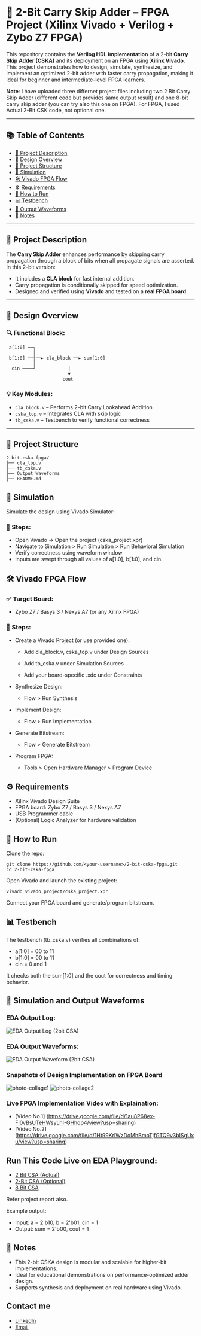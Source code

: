 
# 🚀 2-Bit Carry Skip Adder – FPGA Project (Xilinx Vivado + Verilog + Zybo Z7 FPGA)

This repository contains the **Verilog HDL implementation** of a 2-bit **Carry Skip Adder (CSKA)** and its deployment on an FPGA using **Xilinx Vivado**. This project demonstrates how to design, simulate, synthesize, and implement an optimized 2-bit adder with faster carry propagation, making it ideal for beginner and intermediate-level FPGA learners.

**Note**: I have uploaded three differnet project files including two 2 Bit Carry Skip Adder (different code but provides same output result) and one 8-bit carry skip adder (you can try also this one on FPGA). For FPGA, I used Actual 2-Bit CSK code, not optional one.

---

## 📚 Table of Contents

- [🔧 Project Description](#-project-description)
- [📐 Design Overview](#-design-overview)
- [📁 Project Structure](#-project-structure)
- [🧪 Simulation](#-simulation)
- [🛠️ Vivado FPGA Flow](#️-vivado-fpga-flow)
- [⚙️ Requirements](#-requirements)
- [🚀 How to Run](#-how-to-run)
- [📊 Testbench](#-testbench)
- [📸 Output Waveforms](#-output-waveforms)
- [📌 Notes](#-notes)

---

## 🔧 Project Description

The **Carry Skip Adder** enhances performance by skipping carry propagation through a block of bits when all propagate signals are asserted. In this 2-bit version:
- It includes a **CLA block** for fast internal addition.
- Carry propagation is conditionally skipped for speed optimization.
- Designed and verified using **Vivado** and tested on a **real FPGA board**.

---

## 📐 Design Overview

### 🔍 Functional Block:

     a[1:0] ──┐
              │
     b[1:0] ──┤──► cla_block ──► sum[1:0]
              │
      cin ────┘            │
                           ▼
                         cout



### 💡 Key Modules:
- `cla_block.v` – Performs 2-bit Carry Lookahead Addition
- `cska_top.v` – Integrates CLA with skip logic
- `tb_cska.v` – Testbench to verify functional correctness

---

## 📁 Project Structure

```
2-bit-cska-fpga/
├── cla_top.v
├── tb_cska.v
├── Output Waveforms     
├── README.md
```

## 🧪 Simulation

Simulate the design using Vivado Simulator:

### 🔧 Steps:

- Open Vivado → Open the project (cska_project.xpr)
- Navigate to Simulation > Run Simulation > Run Behavioral Simulation
- Verify correctness using waveform window
- Inputs are swept through all values of a[1:0], b[1:0], and cin.

## 🛠️ Vivado FPGA Flow

### ✅ Target Board:

- Zybo Z7 / Basys 3 / Nexys A7 (or any Xilinx FPGA)

### 🧩 Steps:

- Create a Vivado Project (or use provided one):
    - Add cla_block.v, cska_top.v under Design Sources
    - Add tb_cska.v under Simulation Sources

    - Add your board-specific .xdc under Constraints

- Synthesize Design:

    - Flow > Run Synthesis

- Implement Design:

    - Flow > Run Implementation

- Generate Bitstream:

    - Flow > Generate Bitstream

- Program FPGA:

    - Tools > Open Hardware Manager > Program Device

## ⚙️ Requirements

- Xilinx Vivado Design Suite
- FPGA board: Zybo Z7 / Basys 3 / Nexys A7
- USB Programmer cable
- (Optional) Logic Analyzer for hardware validation

## 🚀 How to Run
Clone the repo:
```
git clone https://github.com/<your-username>/2-bit-cska-fpga.git
cd 2-bit-cska-fpga
```
Open Vivado and launch the existing project:
```
vivado vivado_project/cska_project.xpr
```
Connect your FPGA board and generate/program bitstream.

## 📊 Testbench
The testbench (tb_cska.v) verifies all combinations of:

- a[1:0] = 00 to 11
- b[1:0] = 00 to 11
- cin = 0 and 1

It checks both the sum[1:0] and the cout for correctness and timing behavior.

## 📸 Simulation and Output Waveforms

### EDA Output Log:
![EDA Output Log (2bit CSA)](https://github.com/user-attachments/assets/3cfebbd6-29e7-4f0f-8934-088cab95c9a6)

### EDA Output Waveforms:
![EDA Output Waveform (2bit CSA)](https://github.com/user-attachments/assets/10a1d838-87b1-4d5a-9c37-5ff704baa693)

### Snapshots of Design Implementation on FPGA Board

![photo-collage1](https://github.com/user-attachments/assets/47c15518-5ee0-48d9-b13a-50f9004d1dac)
![photo-collage2](https://github.com/user-attachments/assets/458393c1-499e-49da-b704-f5b5fb21e0f7)

### Live FPGA Implementation Video with Explaination:

- [Video No.1] (https://drive.google.com/file/d/1au8P68ex-Fl0vBsUTeHWsyLhI-GHhqp4/view?usp=sharing)
- [Video No.2] (https://drive.google.com/file/d/1Ht99KrlWzDoMhBmoTjfGTQ9v3bISgUxu/view?usp=sharing)

## Run This Code Live on EDA Playground:

- [2 Bit CSA (Actual)](https://www.edaplayground.com/x/bMCH)
- [2-Bit CSA (Optional)](https://www.edaplayground.com/x/QceP)
- [8 Bit CSA](https://www.edaplayground.com/x/YFVS)

Refer project report also.

Example output:

- Input:  a = 2'b10, b = 2'b01, cin = 1
- Output: sum = 2'b00, cout = 1

## 📌 Notes

- This 2-bit CSKA design is modular and scalable for higher-bit implementations.
- Ideal for educational demonstrations on performance-optimized adder design.
- Supports synthesis and deployment on real hardware using Vivado.

## Contact me

- [LinkedIn](https://www.linkedin.com/in/dattpanchal04/)
- [Email](dattpanchal2904@gmail.com)

